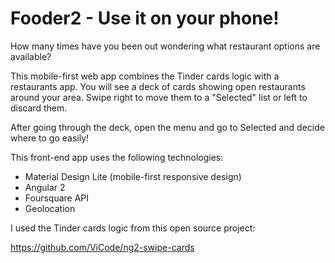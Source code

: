 # Fooder2 - Use it on your phone!

How many times have you been out wondering what restaurant options are available?

This mobile-first web app combines the Tinder cards logic with a restaurants app. You will see a deck of cards showing open restaurants around your area. Swipe right to move them to a "Selected" list or left to discard them.

After going through the deck, open the menu and go to Selected and decide where to go easily!

This front-end app uses the following technologies:

* Material Design Lite (mobile-first responsive design)
* Angular 2
* Foursquare API
* Geolocation

I used the Tinder cards logic from this open source project:

https://github.com/ViCode/ng2-swipe-cards